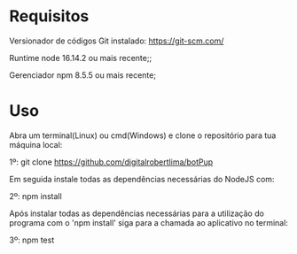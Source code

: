 # Requisitos

Versionador de códigos Git instalado: https://git-scm.com/

Runtime node 16.14.2 ou mais recente;;

Gerenciador npm 8.5.5 ou mais recente;

# Uso

Abra um terminal(Linux) ou cmd(Windows) e clone o repositório para tua máquina local:


1º: git clone https://github.com/digitalrobertlima/botPup


Em seguida instale todas as dependências necessárias do NodeJS com:


2º: npm install


Após instalar todas as dependências necessárias para a utilização do programa com o 'npm install' siga para a chamada ao aplicativo no terminal:

3º: npm test
